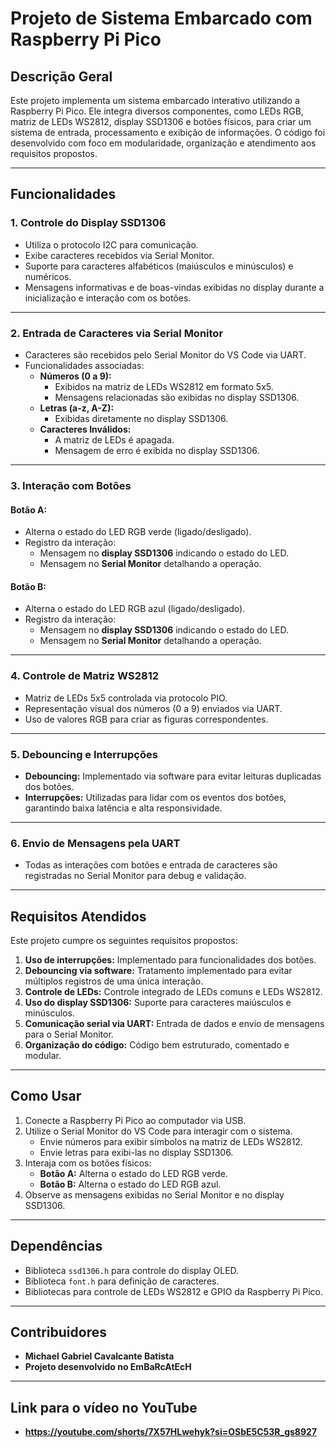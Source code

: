 # Projeto de Sistema Embarcado com Raspberry Pi Pico

## **Descrição Geral**
Este projeto implementa um sistema embarcado interativo utilizando a Raspberry Pi Pico. Ele integra diversos componentes, como LEDs RGB, matriz de LEDs WS2812, display SSD1306 e botões físicos, para criar um sistema de entrada, processamento e exibição de informações. O código foi desenvolvido com foco em modularidade, organização e atendimento aos requisitos propostos.

---

## **Funcionalidades**

### 1. **Controle do Display SSD1306**
- Utiliza o protocolo I2C para comunicação.
- Exibe caracteres recebidos via Serial Monitor.
- Suporte para caracteres alfabéticos (maiúsculos e minúsculos) e numéricos.
- Mensagens informativas e de boas-vindas exibidas no display durante a inicialização e interação com os botões.

---

### 2. **Entrada de Caracteres via Serial Monitor**
- Caracteres são recebidos pelo Serial Monitor do VS Code via UART.
- Funcionalidades associadas:
  - **Números (0 a 9):**
    - Exibidos na matriz de LEDs WS2812 em formato 5x5.
    - Mensagens relacionadas são exibidas no display SSD1306.
  - **Letras (a-z, A-Z):**
    - Exibidas diretamente no display SSD1306.
  - **Caracteres Inválidos:**
    - A matriz de LEDs é apagada.
    - Mensagem de erro é exibida no display SSD1306.

---

### 3. **Interação com Botões**
#### Botão A:
- Alterna o estado do LED RGB verde (ligado/desligado).
- Registro da interação:
  - Mensagem no **display SSD1306** indicando o estado do LED.
  - Mensagem no **Serial Monitor** detalhando a operação.
  
#### Botão B:
- Alterna o estado do LED RGB azul (ligado/desligado).
- Registro da interação:
  - Mensagem no **display SSD1306** indicando o estado do LED.
  - Mensagem no **Serial Monitor** detalhando a operação.

---

### 4. **Controle de Matriz WS2812**
- Matriz de LEDs 5x5 controlada via protocolo PIO.
- Representação visual dos números (0 a 9) enviados via UART.
- Uso de valores RGB para criar as figuras correspondentes.

---

### 5. **Debouncing e Interrupções**
- **Debouncing:** Implementado via software para evitar leituras duplicadas dos botões.
- **Interrupções:** Utilizadas para lidar com os eventos dos botões, garantindo baixa latência e alta responsividade.

---

### 6. **Envio de Mensagens pela UART**
- Todas as interações com botões e entrada de caracteres são registradas no Serial Monitor para debug e validação.

---

## **Requisitos Atendidos**
Este projeto cumpre os seguintes requisitos propostos:
1. **Uso de interrupções:** Implementado para funcionalidades dos botões.
2. **Debouncing via software:** Tratamento implementado para evitar múltiplos registros de uma única interação.
3. **Controle de LEDs:** Controle integrado de LEDs comuns e LEDs WS2812.
4. **Uso do display SSD1306:** Suporte para caracteres maiúsculos e minúsculos.
5. **Comunicação serial via UART:** Entrada de dados e envio de mensagens para o Serial Monitor.
6. **Organização do código:** Código bem estruturado, comentado e modular.

---

## **Como Usar**
1. Conecte a Raspberry Pi Pico ao computador via USB.
2. Utilize o Serial Monitor do VS Code para interagir com o sistema.
   - Envie números para exibir símbolos na matriz de LEDs WS2812.
   - Envie letras para exibi-las no display SSD1306.
3. Interaja com os botões físicos:
   - **Botão A:** Alterna o estado do LED RGB verde.
   - **Botão B:** Alterna o estado do LED RGB azul.
4. Observe as mensagens exibidas no Serial Monitor e no display SSD1306.

---

## **Dependências**
- Biblioteca `ssd1306.h` para controle do display OLED.
- Biblioteca `font.h` para definição de caracteres.
- Bibliotecas para controle de LEDs WS2812 e GPIO da Raspberry Pi Pico.

---

## **Contribuidores**
- **Michael Gabriel Cavalcante Batista**
- **Projeto desenvolvido no EmBaRcAtEcH**
---

## **Link para o vídeo no YouTube**
- **https://youtube.com/shorts/7X57HLwehyk?si=OSbE5C53R_gs8927**
  
